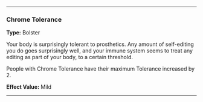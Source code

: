 ___
### Chrome Tolerance
__Type:__ Bolster

Your body is surprisingly tolerant to prosthetics. Any amount of self-editing you do goes surprisingly well, and your immune system seems to treat any editing as part of your body, to a certain threshold.

People with Chrome Tolerance have their maximum Tolerance increased by 2.

__Effect Value:__ Mild

___